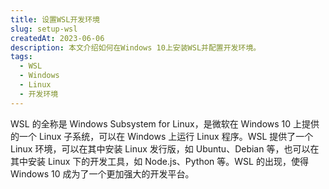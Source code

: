 ```yaml
---
title: 设置WSL开发环境
slug: setup-wsl
createdAt: 2023-06-06
description: 本文介绍如何在Windows 10上安装WSL并配置开发环境。
tags:
  - WSL
  - Windows
  - Linux
  - 开发环境
---
```


WSL 的全称是 Windows Subsystem for Linux，是微软在 Windows 10 上提供的一个 Linux 子系统，可以在 Windows 上运行 Linux 程序。WSL 提供了一个 Linux 环境，可以在其中安装 Linux 发行版，如 Ubuntu、Debian 等，也可以在其中安装 Linux 下的开发工具，如 Node.js、Python 等。WSL 的出现，使得 Windows 10 成为了一个更加强大的开发平台。
